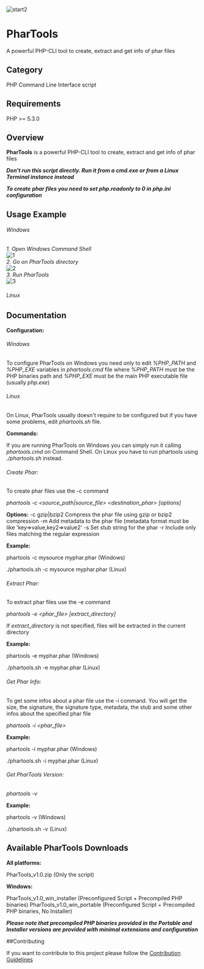 ![start2](https://cloud.githubusercontent.com/assets/10303538/6315586/9463fa5c-ba06-11e4-8f30-ce7d8219c27d.png)

# PharTools
A powerful PHP-CLI tool to create, extract and get info of phar files

## Category

PHP Command Line Interface script

## Requirements

PHP >= 5.3.0<br>

## Overview

**PharTools** is a powerful PHP-CLI tool to create, extract and get info of phar files

***Don't run this script directly. Run it from a cmd.exe or from a Linux Terminal instance instead***

***To create phar files you need to set php.readonly to 0 in php.ini configuration***

## Usage Example

###### Windows

*1. Open Windows Command Shell*<br>
![1](https://cloud.githubusercontent.com/assets/10297075/7434716/2d8a500c-f03d-11e4-84c2-9ef8ab6fee5d.png)<br>
*2. Go on PharTools directory*<br>
![2](https://cloud.githubusercontent.com/assets/10297075/7434729/61c77962-f03d-11e4-89cb-a78ba782f9be.png)<br>
*3. Run PharTools*<br>
![3](https://cloud.githubusercontent.com/assets/10297075/7434743/7b4bbf06-f03d-11e4-83df-493a92ac7075.png)<br>

###### Linux

## Documentation

**Configuration:**

###### Windows

To configure PharTools on Windows you need only to edit *%PHP_PATH* and *%PHP_EXE* variables in *phartools.cmd* file where *%PHP_PATH* must be the PHP binaries path and *%PHP_EXE* must be the main PHP executable file (usually *php.exe*)

###### Linux

On Linux, PharTools usually doesn't require to be configured but if you have some problems, edit *phartools.sh* file.

**Commands:**

If you are running PharTools on Windows you can simply run it calling *phartools.cmd* on Command Shell. On Linux you have to run phartools using *./phartools.sh* instead.

###### Create Phar:

To create phar files use the -c command

*phartools -c <source_path|source_file> <destination_phar> [options]*

**Options:**
-c gzip|bzip2 Compress the phar file using gzip or bzip2 compression
-m <metadata> Add metadata to the phar file (metadata format must be like 'key=>value,key2=>value2'
-s <stub> Set stub string for the phar
-r <regex> Include only files matching the regular expression

**Example:**

phartools -c mysource myphar.phar (Windows)

./phartools.sh -c mysource myphar.phar (Linux)

###### Extract Phar:

To extract phar files use the -e command

*phartools -e <phar_file> [extract_directory]*

If *extract_directory* is not specified, files will be extracted in the current directory

**Example:**

phartools -e myphar.phar (Windows)

./phartools.sh -e myphar.phar (Linux)

###### Get Phar Info:

To get some infos about a phar file use the -i command. You will get the size, the signature, the signature type, metadata, the stub and some other infos about the specified phar file

*phartools -i <phar_file>*

**Example:**

phartools -i myphar.phar (Windows)

./phartools.sh -i myphar.phar (Linux)

###### Get PharTools Version:

*phartools -v*

**Example:**

phartools -v (Windows)

./phartools.sh -v (Linux)

## Available PharTools Downloads

**All platforms:**

PharTools_v1.0.zip (Only the script)

**Windows:**

PharTools_v1.0_win_installer (Preconfigured Script + Precompiled PHP binaries)
PharTools_v1.0_win_portable (Preconfigured Script + Precompiled PHP binaries, No Installer)

***Please note that precompiled PHP binaries provided in the Portable and Installer versions are provided with minimal extensions and configuration***

##Contributing

If you want to contribute to this project please follow the [Contribution Guidelines](https://github.com/EvolSoft/PharTools/blob/master/CONTRIBUTING.md)


